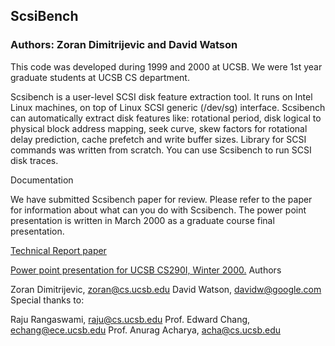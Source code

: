## ScsiBench

### Authors: Zoran Dimitrijevic and David Watson

This code was developed during 1999 and 2000 at UCSB. We were 1st year graduate students at UCSB CS department.

Scsibench is a user-level SCSI disk feature extraction tool. It runs on Intel Linux machines, on top of Linux SCSI generic (/dev/sg) interface. Scsibench can automatically extract disk features like: rotational period, disk logical to physical block address mapping, seek curve, skew factors for rotational delay prediction, cache prefetch and write buffer sizes. Library for SCSI commands was written from scratch. You can use Scsibench to run SCSI disk traces.

Documentation

We have submitted Scsibench paper for review. Please refer to the paper for information about what can you do with Scsibench. The power point presentation is written in March 2000 as a graduate course final presentation.

[Technical Report paper](http://alumni.cs.ucsb.edu/~zoran/scsibench/paper-scsibench.ps.gz)

[Power point presentation for UCSB CS290I, Winter 2000.](http://alumni.cs.ucsb.edu/~zoran/scsibench/scsibench.ppt)
Authors

Zoran Dimitrijevic, zoran@cs.ucsb.edu
David Watson, davidw@google.com
Special thanks to:

Raju Rangaswami, raju@cs.ucsb.edu
Prof. Edward Chang, echang@ece.ucsb.edu
Prof. Anurag Acharya, acha@cs.ucsb.edu
